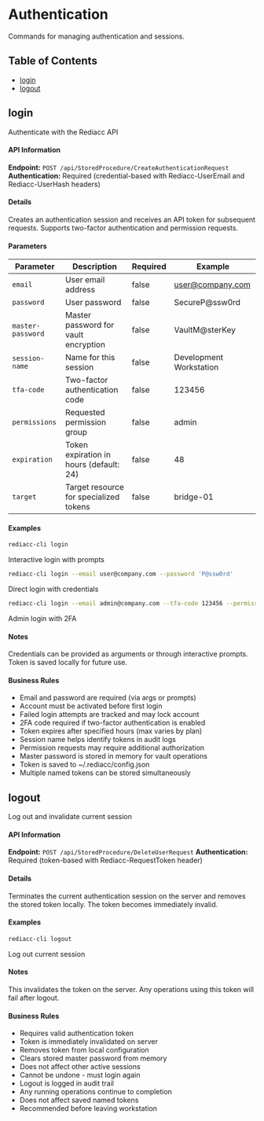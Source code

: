 # Authentication

Commands for managing authentication and sessions.

## Table of Contents

- [login](#login)
- [logout](#logout)


## login

Authenticate with the Rediacc API

#### API Information

**Endpoint:** `POST /api/StoredProcedure/CreateAuthenticationRequest`
**Authentication:** Required (credential-based with Rediacc-UserEmail and Rediacc-UserHash headers)

#### Details

Creates an authentication session and receives an API token for subsequent requests. Supports two-factor authentication and permission requests.

#### Parameters

| Parameter | Description | Required | Example |
|-----------|-------------|----------|---------|
| `email` | User email address | false | user@company.com |
| `password` | User password | false | SecureP@ssw0rd |
| `master-password` | Master password for vault encryption | false | VaultM@sterKey |
| `session-name` | Name for this session | false | Development Workstation |
| `tfa-code` | Two-factor authentication code | false | 123456 |
| `permissions` | Requested permission group | false | admin |
| `expiration` | Token expiration in hours (default: 24) | false | 48 |
| `target` | Target resource for specialized tokens | false | bridge-01 |

#### Examples

```bash
rediacc-cli login
```
Interactive login with prompts

```bash
rediacc-cli login --email user@company.com --password 'P@ssw0rd'
```
Direct login with credentials

```bash
rediacc-cli login --email admin@company.com --tfa-code 123456 --permissions admin
```
Admin login with 2FA

#### Notes

Credentials can be provided as arguments or through interactive prompts. Token is saved locally for future use.

#### Business Rules

- Email and password are required (via args or prompts)
- Account must be activated before first login
- Failed login attempts are tracked and may lock account
- 2FA code required if two-factor authentication is enabled
- Token expires after specified hours (max varies by plan)
- Session name helps identify tokens in audit logs
- Permission requests may require additional authorization
- Master password is stored in memory for vault operations
- Token is saved to ~/.rediacc/config.json
- Multiple named tokens can be stored simultaneously


## logout

Log out and invalidate current session

#### API Information

**Endpoint:** `POST /api/StoredProcedure/DeleteUserRequest`
**Authentication:** Required (token-based with Rediacc-RequestToken header)

#### Details

Terminates the current authentication session on the server and removes the stored token locally. The token becomes immediately invalid.

#### Examples

```bash
rediacc-cli logout
```
Log out current session

#### Notes

This invalidates the token on the server. Any operations using this token will fail after logout.

#### Business Rules

- Requires valid authentication token
- Token is immediately invalidated on server
- Removes token from local configuration
- Clears stored master password from memory
- Does not affect other active sessions
- Cannot be undone - must login again
- Logout is logged in audit trail
- Any running operations continue to completion
- Does not affect saved named tokens
- Recommended before leaving workstation

